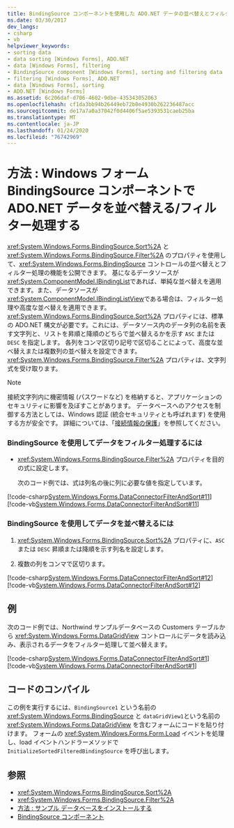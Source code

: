 ```yaml
---
title: BindingSource コンポーネントを使用した ADO.NET データの並べ替えとフィルター処理
ms.date: 03/30/2017
dev_langs:
- csharp
- vb
helpviewer_keywords:
- sorting data
- data sorting [Windows Forms], ADO.NET
- data [Windows Forms], filtering
- BindingSource component [Windows Forms], sorting and filtering data
- filtering [Windows Forms], ADO.NET
- data [Windows Forms], sorting
- ADO.NET [Windows Forms]
ms.assetid: 6c206daf-d706-4602-9dbe-435343052063
ms.openlocfilehash: cf1da3bb94b26449eb72b0e4930b262236487acc
ms.sourcegitcommit: de17a7a0a37042f0d4406f5ae5393531caeb25ba
ms.translationtype: MT
ms.contentlocale: ja-JP
ms.lasthandoff: 01/24/2020
ms.locfileid: "76742969"
---
```

# <a name="how-to-sort-and-filter-adonet-data-with-the-windows-forms-bindingsource-component"></a>方法 : Windows フォーム BindingSource コンポーネントで ADO.NET データを並べ替える/フィルター処理する
<xref:System.Windows.Forms.BindingSource.Sort%2A> と <xref:System.Windows.Forms.BindingSource.Filter%2A> のプロパティを使用して、<xref:System.Windows.Forms.BindingSource> コントロールの並べ替えとフィルター処理の機能を公開できます。 基になるデータソースが <xref:System.ComponentModel.IBindingList>であれば、単純な並べ替えを適用できます。また、データソースが <xref:System.ComponentModel.IBindingListView>である場合は、フィルター処理や高度な並べ替えを適用できます。 <xref:System.Windows.Forms.BindingSource.Sort%2A> プロパティには、標準の ADO.NET 構文が必要です。これには、データソース内のデータ列の名前を表す文字列と、リストを昇順と降順のどちらで並べ替えるかを示す `ASC` または `DESC` を指定します。 各列をコンマ区切り記号で区切ることによって、高度な並べ替えまたは複数列の並べ替えを設定できます。 <xref:System.Windows.Forms.BindingSource.Filter%2A> プロパティは、文字列式を受け取ります。  
  
> [!NOTE]
> 接続文字列内に機密情報 (パスワードなど) を格納すると、アプリケーションのセキュリティに影響を及ぼすことがあります。 データベースへのアクセスを制御する方法としては、Windows 認証 (統合セキュリティとも呼ばれます) を使用する方が安全です。 詳細については、「[接続情報の保護](../../data/adonet/protecting-connection-information.md)」を参照してください。  
  
### <a name="to-filter-data-with-the-bindingsource"></a>BindingSource を使用してデータをフィルター処理するには  
  
- <xref:System.Windows.Forms.BindingSource.Filter%2A> プロパティを目的の式に設定します。  
  
     次のコード例では、式は列名の後に列に必要な値を指定しています。  
  
 [!code-csharp[System.Windows.Forms.DataConnectorFilterAndSort#11](~/samples/snippets/csharp/VS_Snippets_Winforms/System.Windows.Forms.DataConnectorFilterAndSort/CS/form1.cs#11)]
 [!code-vb[System.Windows.Forms.DataConnectorFilterAndSort#11](~/samples/snippets/visualbasic/VS_Snippets_Winforms/System.Windows.Forms.DataConnectorFilterAndSort/VB/form1.vb#11)]  
  
### <a name="to-sort-data-with-the-bindingsource"></a>BindingSource を使用してデータを並べ替えるには  
  
1. <xref:System.Windows.Forms.BindingSource.Sort%2A> プロパティに、`ASC` または `DESC` 昇順または降順を示す列名を設定します。  
  
2. 複数の列をコンマで区切ります。  
  
 [!code-csharp[System.Windows.Forms.DataConnectorFilterAndSort#12](~/samples/snippets/csharp/VS_Snippets_Winforms/System.Windows.Forms.DataConnectorFilterAndSort/CS/form1.cs#12)]
 [!code-vb[System.Windows.Forms.DataConnectorFilterAndSort#12](~/samples/snippets/visualbasic/VS_Snippets_Winforms/System.Windows.Forms.DataConnectorFilterAndSort/VB/form1.vb#12)]  
  
## <a name="example"></a>例  
 次のコード例では、Northwind サンプルデータベースの Customers テーブルから <xref:System.Windows.Forms.DataGridView> コントロールにデータを読み込み、表示されるデータをフィルター処理して並べ替えます。  
  
 [!code-csharp[System.Windows.Forms.DataConnectorFilterAndSort#1](~/samples/snippets/csharp/VS_Snippets_Winforms/System.Windows.Forms.DataConnectorFilterAndSort/CS/form1.cs#1)]
 [!code-vb[System.Windows.Forms.DataConnectorFilterAndSort#1](~/samples/snippets/visualbasic/VS_Snippets_Winforms/System.Windows.Forms.DataConnectorFilterAndSort/VB/form1.vb#1)]  
  
## <a name="compiling-the-code"></a>コードのコンパイル  
 この例を実行するには、`BindingSource1` という名前の <xref:System.Windows.Forms.BindingSource> と `dataGridView1`という名前の <xref:System.Windows.Forms.DataGridView> を含むフォームにコードを貼り付けます。 フォームの <xref:System.Windows.Forms.Form.Load> イベントを処理し、load イベントハンドラーメソッドで `InitializeSortedFilteredBindingSource` を呼び出します。  
  
## <a name="see-also"></a>参照

- <xref:System.Windows.Forms.BindingSource.Sort%2A>
- <xref:System.Windows.Forms.BindingSource.Filter%2A>
- [方法 : サンプル データベースをインストールする](https://docs.microsoft.com/previous-versions/visualstudio/visual-studio-2013/8b6y4c7s(v=vs.120))
- [BindingSource コンポーネント](bindingsource-component.md)
